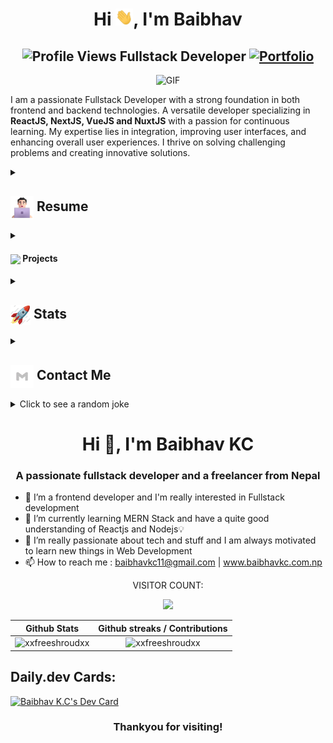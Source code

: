 <h1 align="center">Hi <img src="https://github.com/xxFREESHROUDxx/xxFREESHROUDxx/blob/main/icons/Hi.gif" width="28px"/>, I'm Baibhav</h1>
<h2 align="center">
  <img src="https://komarev.com/ghpvc/?username=xxFREESHROUDxx&color=dc143c&style=for-the-badge" alt="Profile Views" style="height:21px;">
  Fullstack Developer
  <a href="https://[your-portfolio-link]">
    <img src="https://img.shields.io/badge/Portfolio-543DE0?style=for-the-badge&logo=About.me&logoColor=white" alt="Portfolio" style="height:22px;">
  </a>
</h2>
<div align="center">
 <img alt="GIF" src="https://media4.giphy.com/media/11KzOet1ElBDz2/giphy.gif?cid=6c09b952ufa3xxbbm0mpuadm2zaik3wjp4m9luz2ly0lyz8d&ep=v1_internal_gif_by_id&rid=giphy.gif&ct=g" />
</div>

I am a passionate Fullstack Developer with a strong foundation in both frontend and backend technologies. A versatile developer specializing in **ReactJS, NextJS, VueJS and NuxtJS** with a passion for continuous learning. My expertise lies in integration, improving user interfaces, and enhancing overall user experiences. I thrive on solving challenging problems and creating innovative solutions.

<details>
 <summary>
    <h2> 
      <img align="center" src="https://github.com/xxFREESHROUDxx/xxFREESHROUDxx/blob/main/icons/about.png" width="37" /> 
    Resume
    </h2>
</summary>

 <details>
  <summary><h4> <img align="center" src="https://github.com/xxFREESHROUDxx/xxFREESHROUDxx/blob/main/icons/academics.gif" width="29"/> Academics</h4></summary>
  <span><img src="https://img.shields.io/badge/BTECH-Tribhuwan-University-1877F2?style=for-the-badge"></span>
  <span><img src="https://img.shields.io/badge/GPA-3.2-EFEEE9?style=for-the-badge"></span>
 </details>

 <details>
  <summary><h4> <img align="center" src="https://github.com/xxFREESHROUDxx/xxFREESHROUDxx/blob/main/icons/experience.gif" width="29"/> Experience</h4></summary>
  - **FullStack Developer ** at Bookmundi Aps | 2nd October, 2023 - Present
    - Migrated old bookmundi website into NextJS which is still in progress.
    - Improved UI loading speed and mobile responsiveness, reducing user-reported bugs by 20%. 
    - Upgraded old bookmundi website design with new modern styles. 

  - **Frontend Developer ** at Proshore Pvt. Ltd. | Feb 2023 - June 2024
    - Worked on a time tracking web application that can keep time logs records of users similar to Clockify. It was designed to replace Clockify for all the employees of the company. 
    - The primary objective of the project was to provide users with a straightforward and intuitive time tracking solution.
    - The technologies utilized for this project included React, HTML, CSS, JavaScript, and Tailwind CSS. Additionally, we incorporated API calls, including bearer tokens, to ensure seamless integration with the backend.

  - **Frontend Developer ** at Lightweb Group Pvt. Ltd. | Jan 2020 - May 2022
    - Started as a frontend developer after a successful 6-month internship. Transitioned from personal projects to handling professional tasks.
    - Initiated personal projects, refining skills in React, HTML, CSS, and JavaScript. Evolved into contributing to more complex projects with professional design standards.
    - Gained a solid grasp of Git, mastering version control for efficient code management. Learned best practices for interface design, focusing on user experience and aestheticsc.
    - Expanded skills beyond design aesthetics. Gained insights into web accessibility, recognizing its importance. Developed expertise in optimizing SEO and improving website performance.
  
 </details>

 <details>
  <summary><h4> <img align="center" src="https://github.com/xxFREESHROUDxx/xxFREESHROUDxx/blob/main/icons/techstack.gif" width="29"/> Tech Stack</h4></summary>
  ![React](https://img.shields.io/badge/react-%2320232a.svg?style=for-the-badge&logo=react&logoColor=%2361DAFB) 
  ![JavaScript](https://img.shields.io/badge/javascript-%23323330.svg?style=for-the-badge&logo=javascript&logoColor=%23F7DF1E) 
  ![C++](https://img.shields.io/badge/c++-%2300599C.svg?style=for-the-badge&logo=c%2B%2B&logoColor=white)  
</details>
</details>

<details>
  <summary><h4> <img align="center" src="https://github.com/[YourUsername]/[YourUsername]/blob/main/icons/projects.gif" width="29"/> Projects</h4></summary>

  #### <a href="https://github.com/xxFREESHROUDxx/portfolio-website">Portfolio Website</a>
  <span><img src="https://img.shields.io/badge/Node.js-%2343853D.svg?style=for-the-badge&logo=node.js&logoColor=white"> <img src="https://img.shields.io/badge/MongoDB-%234ea94b.svg?style=for-the-badge&logo=mongodb&logoColor=white"></span>
  - Created personal portfolio website for myself using ReactJS. 
</details>

<details>
  <summary><h2> <img align="center" src="https://github.com/xxFREESHROUDxx/xxFREESHROUDxx/blob/main/icons/stats.gif" width="32"/> Stats</h2></summary>
  <div align="center">
    ![](https://github-readme-stats.vercel.app/api?username=xxFREESHROUDxx&theme=tokyonight&hide_border=false&include_all_commits=true&count_private=false)<br/>
    ![](https://github-readme-streak-stats.herokuapp.com/?user=xxFREESHROUDxx&theme=tokyonight&hide_border=false)<br/>
    ![](https://github-readme-stats.vercel.app/api/top-langs/?username=xxFREESHROUDxx&theme=tokyonight&hide_border=false&include_all_commits=true&count_private=false&layout=compact)<br/>
    ![](https://github-readme-activity-graph.vercel.app/graph?username=xxFREESHROUDxx&theme=tokyo-night)
  </div>
</details>

<details>
  <summary><h2> <img align="center" src="https://github.com/xxFREESHROUDxx/xxFREESHROUDxx/blob/main/icons/Contact.gif" width="37"/> Contact Me</h2></summary>
  <p>
    <i>You can reach out to me via</i>
    <a href="mailto:baibhavkc11@gmail.com">
      <img align="center" src="https://github.com/xxFREESHROUDxx/xxFREESHROUDxx/blob/main/icons/Gmail.gif" width="100"/>
    </a>
  </p>
</details>

<details>
  <summary>Click to see a random joke</summary>
  <div align="center">

  ![Jokes Card](https://readme-jokes.vercel.app/api?theme=halloween)

  </div>
</details>


<h1 align="center">Hi 👋, I'm Baibhav KC</h1>
<h3 align="center">A passionate fullstack developer and a freelancer from Nepal</h3>


- 👀 I’m a frontend developer and I'm really interested in Fullstack development
- 🌱 I’m currently learning MERN Stack and have a quite good understanding of Reactjs and Nodejs💡 
- 💞️ I’m really passionate about tech and stuff and I am always motivated to learn new things in Web Development
- 📫 How to reach me : baibhavkc11@gmail.com | www.baibhavkc.com.np

<p align="center">VISITOR COUNT:</p>
<p align="center"><img src="https://profile-counter.glitch.me/xxfreeshroudxx/count.svg"</p>

Github Stats             |  Github streaks / Contributions
:-------------------------:|:-------------------------:
<img src="https://github-readme-stats.vercel.app/api?username=xxfreeshroudxx&show_icons=true&locale=en" width="500" alt="xxfreeshroudxx" /> | <img src="https://github-readme-streak-stats.herokuapp.com/?user=xxfreeshroudxx&" alt="xxfreeshroudxx" width="500" />

<div>
 <h2>Daily.dev Cards:</h2>
 <a href="https://app.daily.dev/baibhavkc89"><img src="https://api.daily.dev/devcards/7596fea9d9984f04b1552e5310600481.png?r=s3x" width="300" alt="Baibhav K.C's Dev Card"/></a>
</div>



 <h3 align="center">Thankyou for visiting!</h3>

